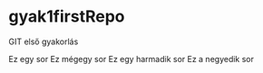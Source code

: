 # gyak1firstRepo
GIT első gyakorlás

Ez egy sor
Ez mégegy sor
Ez egy harmadik sor
Ez a negyedik sor
